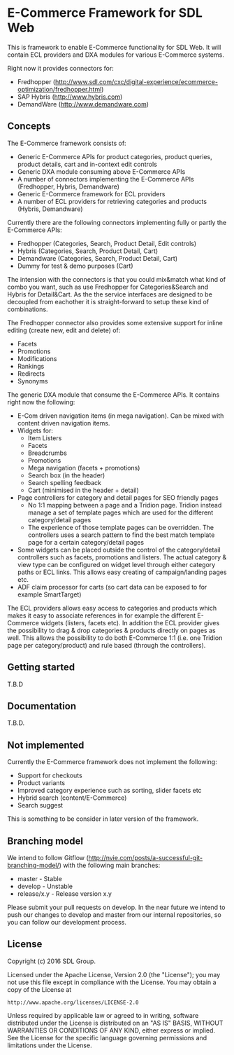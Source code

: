 E-Commerce Framework for SDL Web
====================================

This is framework to enable E-Commerce functionality for SDL Web.
It will contain ECL providers and DXA modules for various E-Commerce systems.

Right now it provides connectors for:

* Fredhopper (http://www.sdl.com/cxc/digital-experience/ecommerce-optimization/fredhopper.html)
* SAP Hybris (http://www.hybris.com)
* DemandWare (http://www.demandware.com)

Concepts
---------

The E-Commerce framework consists of:

* Generic E-Commerce APIs for product categories, product queries, product details, cart and in-context edit controls
* Generic DXA module consuming above E-Commerce APIs
* A number of connectors implementing the E-Commerce APIs (Fredhopper, Hybris, Demandware)
* Generic E-Commerce framework for ECL providers
* A number of ECL providers for retrieving categories and products (Hybris, Demandware)

Currently there are the following connectors implementing fully or partly the E-Commerce APIs:

* Fredhopper (Categories, Search, Product Detail, Edit controls)
* Hybris (Categories, Search, Product Detail, Cart)
* Demandware (Categories, Search, Product Detail, Cart)
* Dummy for test & demo purposes (Cart)

The intension with the connectors is that you could mix&match what kind of combo you want, such as use Fredhopper for Categories&Search and Hybris for Detail&Cart.
As the the service interfaces are designed to be decoupled from eachother it is straight-forward to setup these kind of combinations.

The Fredhopper connector also provides some extensive support for inline editing (create new, edit and delete) of:

* Facets
* Promotions
* Modifications
* Rankings 
* Redirects
* Synonyms

The generic DXA module that consume the E-Commerce APIs. It contains right now the following:

* E-Com driven navigation items (in mega navigation). Can be mixed with content driven navigation items.
* Widgets for:
    * Item Listers
    * Facets 
    * Breadcrumbs
    * Promotions
    * Mega navigation (facets + promotions)
    * Search box (in the header)
    * Search spelling feedback
    * Cart (minimised in the header + detail)
* Page controllers for category and detail pages for SEO friendly pages
    * No 1:1 mapping between a page and a Tridion page. Tridion instead manage a set of template pages which are used for the different category/detail pages
    * The experience of those template pages can be overridden. The controllers uses a search pattern to find the best match template page for a certain category/detail pages
* Some widgets can be placed outside the control of the category/detail controllers such as facets, promotions and listers. The actual category & view type can be configured on widget level through either category paths or ECL links. This allows easy creating of campaign/landing pages etc.
* ADF claim processor for carts (so cart data can be exposed to for example SmartTarget)

The ECL providers allows easy access to categories and products which makes it easy to associate references in for example the different E-Commerce widgets (listers, facets etc). 
In addition the ECL provider gives the possibility to drag & drop categories & products directly on pages as well. This allows the possibility to do both E-Commerce 1:1 (i.e. one Tridion page per category/product) and rule based (through the controllers).

Getting started
-----------------
T.B.D



Documentation
---------------
T.B.D.


Not implemented
-----------------

Currently the E-Commerce framework does not implement the following:

* Support for checkouts
* Product variants
* Improved category experience such as sorting, slider facets etc
* Hybrid search (content/E-Commerce)
* Search suggest

This is something to be consider in later version of the framework.

Branching model
----------------

We intend to follow Gitflow (http://nvie.com/posts/a-successful-git-branching-model/) with the following main branches:

 - master - Stable 
 - develop - Unstable
 - release/x.y - Release version x.y

Please submit your pull requests on develop. In the near future we intend to push our changes to develop and master from our internal repositories, so you can follow our development process.


License
---------
Copyright (c) 2016 SDL Group.

Licensed under the Apache License, Version 2.0 (the "License");
you may not use this file except in compliance with the License.
You may obtain a copy of the License at

	http://www.apache.org/licenses/LICENSE-2.0

Unless required by applicable law or agreed to in writing, software distributed under the License is distributed on an "AS IS" BASIS, WITHOUT WARRANTIES OR CONDITIONS OF ANY KIND, either express or implied.
See the License for the specific language governing permissions and limitations under the License.





